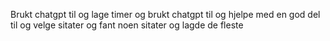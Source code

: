 Brukt chatgpt til og lage timer og brukt chatgpt til og hjelpe med en god del til og velge sitater og fant noen sitater og lagde de fleste
